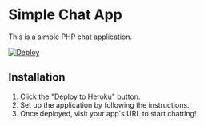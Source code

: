 # Simple Chat App

This is a simple PHP chat application.

[![Deploy](https://www.herokucdn.com/deploy/button.svg)](https://heroku.com/deploy?template=https://github.com/igloro/chat)

## Installation

1. Click the "Deploy to Heroku" button.
2. Set up the application by following the instructions.
3. Once deployed, visit your app's URL to start chatting!
